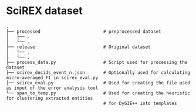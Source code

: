 # SciREX dataset
    .
    ├── processed                        # preprocessed dataset
    │   ├── .          
    │   └── .           
    ├── release                          # Original dataset
    │   └── .         
    │   └── . 
    ├── process_data.py                  # Script used for processing the dataset
    ├── scirex_docids_event_n.json       # Optionally used for calculating micro-averaged F1 in scirex_eval.py
    ├── scirex_eval.py                   # Used for creating the file used as input of the error analysis tool
    └── span_to_temp.py                  # Used for creating the heuristic for clustering extracted entities 
                                         # for DyGIE++ into templates
